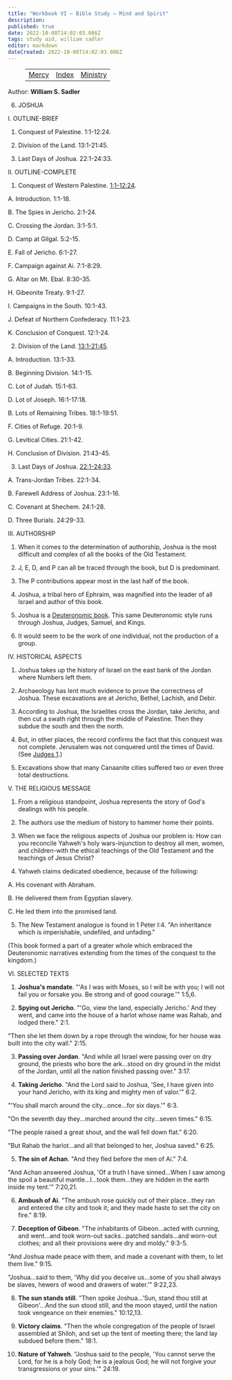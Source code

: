 ```yaml
---
title: "Workbook VI — Bible Study — Mind and Spirit"
description: 
published: true
date: 2022-10-08T14:02:03.086Z
tags: study aid, william sadler
editor: markdown
dateCreated: 2022-10-08T14:02:03.086Z
---
```


<figure class="table chapter-navigator">
	<table>
		<tbody>
		<tr>
			<td><a href="/en/article/William_S_Sadler/Workbook_6_Bible_Study/Mercy">Mercy</a></td>
			<td><a href="/en/article/William_S_Sadler/Workbook_6_Bible_Study/Index">Index</a></td>
			<td><a href="/en/article/William_S_Sadler/Workbook_6_Bible_Study/Ministry">Ministry</a></td>
		</tr>
		</tbody>
	</table>
</figure>

Author: **William S. Sadler**


6. JOSHUA

I. OUTLINE-BRIEF

1. Conquest of Palestine. 1:1-12:24.

2. Division of the Land. 13:1-21:45.

3. Last Days of Joshua. 22:1-24:33.

II. OUTLINE-COMPLETE

1. Conquest of Western Palestine. [1:1-12:24](/en/Bible/Joshua/1#v1).

A. Introduction. 1:1-18.

B. The Spies in Jericho. 2:1-24.

C. Crossing the Jordan. 3:1-5:1.

D. Camp at Gilgal. 5:2-15.

E. Fall of Jericho. 6:1-27.

F. Campaign against Ai. 7:1-8:29.

G. Altar on Mt. Ebal. 8:30-35.

H. Gibeonite Treaty. 9:1-27.

I. Campaigns in the South. 10:1-43.

J. Defeat of Northern Confederacy. 11:1-23.

K. Conclusion of Conquest. 12:1-24.

2. Division of the Land. [13:1-21:45](/en/Bible/Joshua/13#v1).

A. Introduction. 13:1-33.

B. Beginning Division. 14:1-15.

C. Lot of Judah. 15:1-63.

D. Lot of Joseph. 16:1-17:18.

B. Lots of Remaining Tribes. 18:1-19:51.

F. Cities of Refuge. 20:1-9.

G. Levitical Cities. 21:1-42.

H. Conclusion of Division. 21:43-45.

3. Last Days of Joshua. [22:1-24:33](/en/Bible/Joshua/22#v1).

A. Trans-Jordan Tribes. 22:1-34.

B. Farewell Address of Joshua. 23:1-16.

C. Covenant at Shechem. 24:1-28.

D. Three Burials. 24:29-33.

III. AUTHORSHIP

1. When it comes to the determination of authorship, Joshua is the most difficult and complex of all the books of the Old Testament.

2. J, E, D, and P can all be traced through the book, but D is predominant.

3. The P contributions appear most in the last half of the book.

4. Joshua, a tribal hero of Ephraim, was magnified into the leader of all Israel and author of this book.

5. Joshua is a [Deuteronomic book](https://en.wikipedia.org/wiki/Deuteronomist). This same Deuteronomic style runs through Joshua, Judges, Samuel, and Kings.

6. It would seem to be the work of one individual, not the production of a group.

IV. HISTORICAL ASPECTS

1. Joshua takes up the history of Israel on the east bank of the Jordan where Numbers left them.

2. Archaeology has lent much evidence to prove the correctness of Joshua. These excavations are at Jericho, Bethel, Lachish, and Debir.

3. According to Joshua, the Israelites cross the Jordan, take Jericho, and then cut a swath right through the middle of Palestine. Then they subdue the south and then the north.

4. But, in other places, the record confirms the fact that this conquest was not complete. Jerusalem was not conquered until the times of David. (See [Judges 1](/en/Bible/Judges/1.htm).)

5. Excavations show that many Canaanite cities suffered two or even three total destructions.

V. THE RELIGIOUS MESSAGE

1. From a religious standpoint, Joshua represents the story of God's dealings with his people.

2. The authors use the medium of history to hammer home their points.

3. When we face the religious aspects of Joshua our problem is: How can you reconcile Yahweh's holy wars-injunction to destroy all men, women, and children-with the ethical teachings of the Old Testament and the teachings of Jesus Christ?

4. Yahweh claims dedicated obedience, because of the following:

A. His covenant with Abraham.

B. He delivered them from Egyptian slavery.

C. He led them into the promised land.

5. The New Testament analogue is found in 1 Peter I:4. "An inheritance which is imperishable, undefiled, and unfading."

(This book formed a part of a greater whole which embraced the Deuteronomic narratives extending from the times of the conquest to the kingdom.)

VI. SELECTED TEXTS

1. **Joshua's mandate**. "'As I was with Moses, so I will be with you; I will not fail you or forsake you. Be strong and of good courage.'" 1:5,6.

2. **Spying out Jericho**. "'Go, view the land, especially Jericho.' And they went, and came into the house of a harlot whose name was Rahab, and lodged there." 2:1.

"Then she let them down by a rope through the window, for her house was built into the city wall." 2:15.

3. **Passing over Jordan**. "And while all Israel were passing over on dry ground, the priests who bore the ark...stood on dry ground in the midst of the Jordan, until all the nation finished passing over." 3:17.

4. **Taking Jericho**. "And the Lord said to Joshua, 'See, I have given into your hand Jericho, with its king and mighty men of valor.'" 6:2.

"'You shall march around the city...once...for six days.'" 6:3.

"On the seventh day they...marched around the city...seven times." 6:15.

"The people raised a great shout, and the wall fell down flat." 6:20.

"But Rahab the harlot...and all that belonged to her, Joshua saved." 6:25.

5. **The sin of Achan**. "And they fled before the men of Ai." 7:4.

"And Achan answered Joshua, 'Of a truth I have sinned...When I saw among the spoil a beautiful mantle...I...took them...they are hidden in the earth inside my tent.'" 7:20,21.

6. **Ambush of Ai**. "The ambush rose quickly out of their place...they ran and entered the city and took it; and they made haste to set the city on fire." 8:19.

7. **Deception of Gibeon**. "The inhabitants of Gibeon...acted with cunning, and went...and took worn-out sacks...patched sandals...and worn-out clothes; and all their provisions were dry and moldy." 9:3-5.

"And Joshua made peace with them, and made a covenant with them, to let them live." 9:15.

"Joshua...said to them, 'Why did you deceive us...some of you shall always be slaves, hewers of wood and drawers of water.'" 9:22,23.

8. **The sun stands still**. "Then spoke Joshua...'Sun, stand thou still at Gibeon'...And the sun stood still, and the moon stayed, until the nation took vengeance on their enemies." 10:12,13.

9. **Victory claims**. "Then the whole congregation of the people of Israel assembled at Shiloh, and set up the tent of meeting there; the land lay subdued before them." 18:1.

10. **Nature of Yahweh**. "Joshua said to the people, 'You cannot serve the Lord, for he is a holy God; he is a jealous God; he will not forgive your transgressions or your sins.'" 24:19.


<br>


